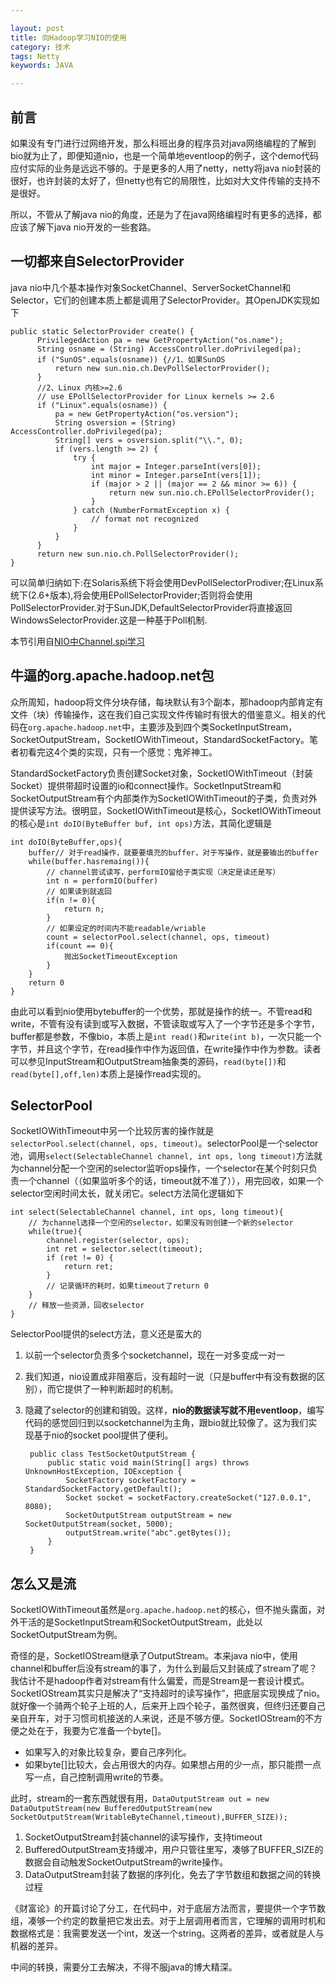 ```yaml
---

layout: post
title: 向Hadoop学习NIO的使用
category: 技术
tags: Netty
keywords: JAVA

---
```


## 前言 ##

如果没有专门进行过网络开发，那么科班出身的程序员对java网络编程的了解到bio就为止了，即便知道nio，也是一个简单地eventloop的例子，这个demo代码应付实际的业务是远远不够的。于是更多的人用了netty，netty将java nio封装的很好，也许封装的太好了，但netty也有它的局限性，比如对大文件传输的支持不是很好。

所以，不管从了解java nio的角度，还是为了在java网络编程时有更多的选择，都应该了解下java nio开发的一些套路。

## 一切都来自SelectorProvider

java nio中几个基本操作对象SocketChannel、ServerSocketChannel和Selector，它们的创建本质上都是调用了SelectorProvider。其OpenJDK实现如下


    public static SelectorProvider create() {  
          PrivilegedAction pa = new GetPropertyAction("os.name");  
          String osname = (String) AccessController.doPrivileged(pa);  
          if ("SunOS".equals(osname)) {//1、如果SunOS  
              return new sun.nio.ch.DevPollSelectorProvider();  
          }  
          //2、Linux 内核>=2.6  
          // use EPollSelectorProvider for Linux kernels >= 2.6  
          if ("Linux".equals(osname)) {  
              pa = new GetPropertyAction("os.version");  
              String osversion = (String) AccessController.doPrivileged(pa);  
              String[] vers = osversion.split("\\.", 0);  
              if (vers.length >= 2) {  
                  try {  
                      int major = Integer.parseInt(vers[0]);  
                      int minor = Integer.parseInt(vers[1]);  
                      if (major > 2 || (major == 2 && minor >= 6)) {  
                          return new sun.nio.ch.EPollSelectorProvider();  
                      }  
                  } catch (NumberFormatException x) {  
                      // format not recognized  
                  }  
              }  
          }  
          return new sun.nio.ch.PollSelectorProvider();  
    }  
    
可以简单归纳如下:在Solaris系统下将会使用DevPollSelectorProdiver;在Linux系统下(2.6+版本),将会使用EPollSelectorProvider;否则将会使用PollSelectorProvider.对于SunJDK,DefaultSelectorProvider将直接返回WindowsSelectorProvider.这是一种基于Poll机制.

本节引用自[NIO中Channel.spi学习][]

## 牛逼的org.apache.hadoop.net包

众所周知，hadoop将文件分块存储，每块默认有3个副本，那hadoop内部肯定有文件（块）传输操作，这在我们自己实现文件传输时有很大的借鉴意义。相关的代码在`org.apache.hadoop.net`中，主要涉及到四个类SocketInputStream，SocketOutputStream，SocketIOWithTimeout，StandardSocketFactory。笔者初看完这4个类的实现，只有一个感觉：鬼斧神工。

StandardSocketFactory负责创建Socket对象，SocketIOWithTimeout（封装Socket）提供带超时设置的io和connect操作。SocketInputStream和SocketOutputStream有个内部类作为SocketIOWithTimeout的子类，负责对外提供读写方法。很明显，SocketIOWithTimeout是核心，SocketIOWithTimeout的核心是`int doIO(ByteBuffer buf, int ops)`方法，其简化逻辑是

    int doIO(ByteBuffer,ops){
        buffer// 对于read操作，就要要填充的buffer，对于写操作，就是要输出的buffer
		while(buffer.hasremaing()){
			// channel尝试读写，performIO留给子类实现（决定是读还是写）
			int n = performIO(buffer)
			// 如果读到就返回
			if(n != 0){
			    return n;
			}
			// 如果设定的时间内不能readable/wriable
			count = selectorPool.select(channel, ops, timeout)
			if(count == 0){
			    抛出SocketTimeoutException
			}
		}
		return 0
	}


由此可以看到nio使用bytebuffer的一个优势，那就是操作的统一。不管read和write，不管有没有读到或写入数据，不管读取或写入了一个字节还是多个字节，buffer都是参数，不像bio，本质上是`int read()`和`write(int b)`，一次只能一个字节，并且这个字节，在read操作中作为返回值，在write操作中作为参数。读者可以参见InputStream和OutputStream抽象类的源码，`read(byte[])`和`read(byte[],off,len)`本质上是操作read实现的。

## SelectorPool

SocketIOWithTimeout中另一个比较厉害的操作就是`selectorPool.select(channel, ops, timeout)`。selectorPool是一个selector池，调用`select(SelectableChannel channel, int ops, long timeout)`方法就为channel分配一个空闲的selector监听ops操作，一个selector在某个时刻只负责一个channel（（如果监听多个的话，timeout就不准了）），用完回收，如果一个selector空闲时间太长，就关闭它。select方法简化逻辑如下


    int select(SelectableChannel channel, int ops, long timeout){
        // 为channel选择一个空闲的selector，如果没有则创建一个新的selector
        while(true){
            channel.register(selector, ops);
            int ret = selector.select(timeout);
            if (ret != 0) {
			    return ret;
			}
			// 记录循环的耗时，如果timeout了return 0
        }
        // 释放一些资源，回收selector
    }
    
SelectorPool提供的select方法，意义还是蛮大的

1. 以前一个selector负责多个socketchannel，现在一对多变成一对一
2. 我们知道，nio设置成非阻塞后，没有超时一说（只是buffer中有没有数据的区别），而它提供了一种判断超时的机制。
3. 隐藏了selector的创建和销毁。这样，**nio的数据读写就不用eventloop**，编写代码的感觉回归到以socketchannel为主角，跟bio就比较像了。这为我们实现基于nio的socket pool提供了便利。

        public class TestSocketOutputStream {
        	public static void main(String[] args) throws UnknownHostException, IOException {
        		SocketFactory socketFactory = StandardSocketFactory.getDefault();
        		Socket socket = socketFactory.createSocket("127.0.0.1", 8080);
        		SocketOutputStream outputStream = new SocketOutputStream(socket, 5000);
        		outputStream.write("abc".getBytes());
        	}
        }
        

## 怎么又是流

SocketIOWithTimeout虽然是`org.apache.hadoop.net`的核心，但不抛头露面，对外干活的是SocketInputStream和SocketOutputStream，此处以SocketOutputStream为例。

奇怪的是，SocketIOStream继承了OutputStream。本来java nio中，使用channel和buffer后没有stream的事了，为什么到最后又封装成了stream了呢？我估计不是hadoop作者对stream有什么偏爱，而是Stream是一套设计模式。SocketIOStream其实只是解决了“支持超时的读写操作”，把底层实现换成了nio。就好像一个骑两个轮子上班的人，后来开上四个轮子，虽然很爽，但终归还要自己亲自开车，对于习惯司机接送的人来说，还是不够方便。SocketIOStream的不方便之处在于，我要为它准备一个byte[]。

- 如果写入的对象比较复杂，要自己序列化。
- 如果byte[]比较大，会占用很大的内存。如果想占用的少一点，那只能攒一点写一点，自己控制调用write的节奏。


此时，stream的一套东西就很有用，`DataOutputStream out = new DataOutputStream(new BufferedOutputStream(new SocketOutputStream(WritableByteChannel,timeout),BUFFER_SIZE));`

1. SocketOutputStream封装channel的读写操作，支持timeout
2. BufferedOutputStream支持缓冲，用户只管往里写，凑够了BUFFER_SIZE的数据会自动触发SocketOutputStream的write操作。
3. DataOutputStream封装了数据的序列化，免去了字节数组和数据之间的转换过程

《财富论》的开篇讨论了分工，在代码中，对于底层方法而言，要提供一个字节数组，凑够一个约定的数量把它发出去。对于上层调用者而言，它理解的调用时机和数据格式是：我需要发送一个int，发送一个string。这两者的差异，或者就是人与机器的差异。

中间的转换，需要分工去解决，不得不服java的博大精深。

[NIO中Channel.spi学习]: http://shift-alt-ctrl.iteye.com/blog/1841511